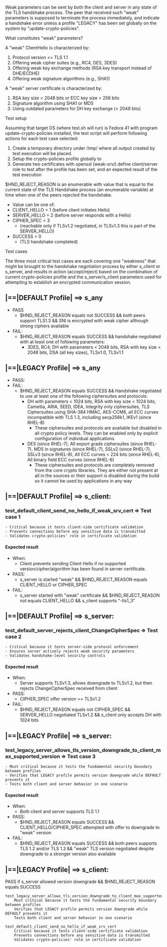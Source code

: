 
Weak parameters can be sent by both the client and server in any state of the TLS handshake process.
The peer that received such "weak" parameters is supposed to terminate the process immediately, 
and indicate a handshake error unless a profile "LEGACY" has been set globally on the system by "update-crypto-policies".

What constitutes "weak" parameters?

A "weak" ClientHello is characterized by:
1. Protocol version <= TLS 1.1
2. Offering weak cipher suites (e.g., RC4, DES, 3DES)
3. Offering weak key exchange methods (RSA key transport instead of DHE/ECDHE)
4. Offering weak signature algorithms (e.g., SHA1)

A "weak" server certificate is characterized by:
1. RSA key size < 2048 bits or ECC key size < 256 bits
2. Signature algorithm using SHA1 or MD5
3. Using outdated parameters for DH key exchange (< 2048 bits)

Test setup

Assuming that target OS (where test.sh will run) is Fedora 41 with program update-crypto-policies installed, the test script will perform following actions for each test case selected:
1. Create a temporary directory under /tmp/ where all output created by test execution will be placed.
2. Setup the crypto-policies profile globally to 
3. Generate two certificates with openssl (weak-srv/)  define client/server role to test after the profile has been set, and an expected result of the test execution

$HND_REJECT_REASON is an enumerable with value that is equal to the current state of the TLS Handshake process (an enumerable variable) at time when one of the peers rejected the handshake.
- Value can be one of:
- CLIENT_HELLO = 1 (before client initiates Hello)
- SERVER_HELLO = 2 (before server responds with a Hello)
- CIPHER_SPEC = 3 
    - (reachable only if TLSv1.2 negotiated, in TLSv1.3 this is part of the SERVER_HELLO)
- SUCCESS = 0 
    - (TLS handshake completed)

Test cases

The three most critical test cases are each covering one "weakness" that might be brought to the handshake negotiation process by either s_client or s_server, and results in action (accept/reject) based on the combination of current crypto-policies profile and the s_server/s_client parameters used for attempting to establish an encrypted communication session.

## |==|DEFAULT Profile| ==> s_any
  * PASS 
    - $HND_REJECT_REASON equals not SUCCESS && both peers support TLS1.3 && SNI is encrypted with weak cipher although strong ciphers available 
  * FAIL:
    - $HND_REJECT_REASON equals SUCCESS
      && handshake negotiated with at least one of following parameters:
        - 3DES, RC4, DH with parameters < 2048 bits, RSA with key size < 2048 bits, DSA (all key sizes), TLSv1.0, TLSv1.1

## |==|LEGACY Profile| ==> s_any
  * PASS:
  * FAIL:
    - $HND_REJECT_REASON equals SUCCESS
        && Handshake negotiated to use at least one of the following ciphersuites and protocols:
        - DH with parameters < 1024 bits, RSA with key size < 1024 bits, Camellia, ARIA, SEED, IDEA, Integrity only ciphersuites, TLS Ciphersuites using SHA-384 HMAC, AES-CCM8, all ECC curves incompatible with TLS 1.3, including secp256k1, IKEv1 (since RHEL-8)
            - These ciphersuites and protocols are available but disabled in all crypto policy levels. They can be enabled only by explicit configuration of individual applications
        - DES (since RHEL-7), All export grade ciphersuites (since RHEL-7), MD5 in signatures (since RHEL-7), SSLv2 (since RHEL-7), SSLv3 (since RHEL-8), All ECC curves < 224 bits (since RHEL-6), All binary field ECC curves (since RHEL-6)
            - These ciphersuites and protocols are completely removed from the core crypto libraries. They are either not present at all in the sources or their support is disabled during the build so it cannot be used by applications in any way

## |==|DEFAULT Profile| ==> s_client:

### test_default_client_send_no_hello_if_weak_srv_cert => Test case 1
    - Critical because it tests client-side certificate validation
    - Prevents connections before any sensitive data is transmitted
    - Validates crypto-policies' role in certificate validation

#### Expected result
  * When:
    - Client prevents sending Client Hello if no supported version/cipher/algorithm has been found in server certificate.
  * PASS:
    - s_server is started "weak" && $HND_REJECT_REASON equals CLIENT_HELLO or CIPHER_SPEC
  * FAIL: 
    - s_server started with "weak" certificate && $HND_REJECT_REASON not equals CLIENT_HELLO 
                                               && s_client supports "-tls1_3"

## |==|DEFAULT Profile| ==> s_server:

### test_default_server_rejects_client_ChangeCipherSpec => Test case 2
    - Critical because it tests server-side protocol enforcement
    - Ensures server actively rejects weak security parameters
    - Validates handshake-level security controls

#### Expected result
  * When:
    - Server supports TLSv1.3, allows downgrade to TLSv1.2, but then rejects ChangeCipherSpec received from client
  * PASS:
    - CIPHER_SPEC offer version >= TLSv1.2
  * FAIL: 
    - $HND_REJECT_REASON equals not CIPHER_SPEC && SERVER_HELLO negotiated TLSv1.2 && s_client only accepts DH with 1024 bits 

## |==|LEGACY Profile| ==> s_server:
### test_legacy_server_allows_tls_version_downgrade_to_client_max_supported_version => Test case 3
    - Most critical because it tests the fundamental security boundary between profiles
    - Verifies that LEGACY profile permits version downgrade while DEFAULT prevents it
    - Tests both client and server behavior in one scenario
#### Expected result
  * When:
    - Both client and server supports TLS 1.1
  * PASS:
    - $HND_REJECT_REASON equals SUCCESS && CLIENT_HELLO/CIPHER_SPEC attempted with offer to downgrade to "weak" version
  * FAIL: 
    - $HND_REJECT_REASON equals SUCCESS
    && both peers supports TLS 1.2 and/or TLS 1.3
    && "weak" TLS version negotiated despite downgrade to a stronger version also available

## |==|LEGACY Profile| ==> s_client:

PASS if s_server allowed version downgrade && $HND_REJECT_REASON equals SUCCESS

    test_legacy_server_allows_tls_version_downgrade_to_client_max_supported_version
        Most critical because it tests the fundamental security boundary between profiles
        Verifies that LEGACY profile permits version downgrade while DEFAULT prevents it
        Tests both client and server behavior in one scenario

    test_default_client_send_no_hello_if_weak_srv_cert
        Critical because it tests client-side certificate validation
        Prevents connections before any sensitive data is transmitted
        Validates crypto-policies' role in certificate validation
